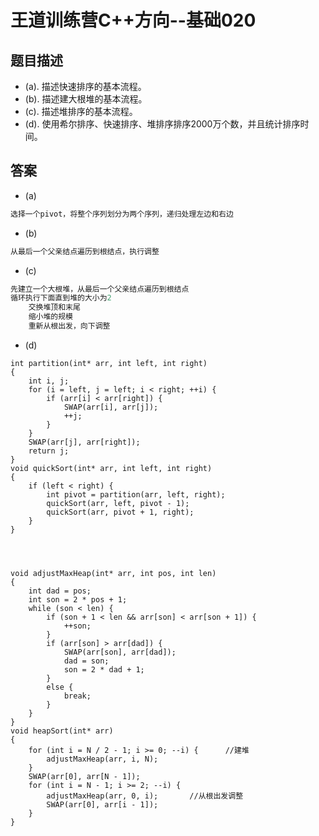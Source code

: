# 王道训练营C++方向--基础020

## 题目描述

- (a). 描述快速排序的基本流程。 
- (b). 描述建大根堆的基本流程。
- (c). 描述堆排序的基本流程。
- (d). 使用希尔排序、快速排序、堆排序排序2000万个数，并且统计排序时间。

## 答案

- (a)

```c
选择一个pivot，将整个序列划分为两个序列，递归处理左边和右边
```

- (b)

```c
从最后一个父亲结点遍历到根结点，执行调整
```

- (c)

```c
先建立一个大根堆，从最后一个父亲结点遍历到根结点
循环执行下面直到堆的大小为2
	交换堆顶和末尾
	缩小堆的规模
	重新从根出发，向下调整
```

- (d)

```
int partition(int* arr, int left, int right)
{
	int i, j;
	for (i = left, j = left; i < right; ++i) {
		if (arr[i] < arr[right]) {
			SWAP(arr[i], arr[j]);
			++j;
		}
	}
	SWAP(arr[j], arr[right]);
	return j;
}
void quickSort(int* arr, int left, int right)
{
	if (left < right) {
		int pivot = partition(arr, left, right);
		quickSort(arr, left, pivot - 1);
		quickSort(arr, pivot + 1, right);
	}
}




void adjustMaxHeap(int* arr, int pos, int len)
{
	int dad = pos;
	int son = 2 * pos + 1;
	while (son < len) {
		if (son + 1 < len && arr[son] < arr[son + 1]) {
			++son;
		}
		if (arr[son] > arr[dad]) {
			SWAP(arr[son], arr[dad]);
			dad = son;
			son = 2 * dad + 1;
		}
		else {
			break;
		}
	}
}
void heapSort(int* arr)
{
	for (int i = N / 2 - 1; i >= 0; --i) {		//建堆
		adjustMaxHeap(arr, i, N);
	}
	SWAP(arr[0], arr[N - 1]);
	for (int i = N - 1; i >= 2; --i) {
		adjustMaxHeap(arr, 0, i);		//从根出发调整
		SWAP(arr[0], arr[i - 1]);
	}
}

```

